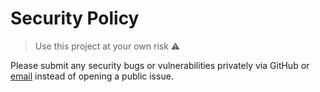 # Security Policy

> Use this project at your own risk ⚠️

Please submit any security bugs or vulnerabilities privately via GitHub or [email](mailto:andrewzigler@gmail.com) instead of opening a public issue.
